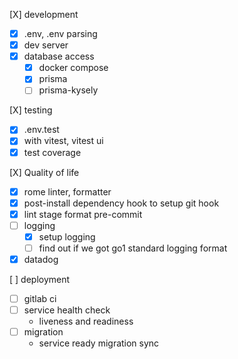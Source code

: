 [X] development
  - [X] .env, .env parsing
  - [X] dev server
  - [X] database access
    - [X] docker compose
    - [X] prisma
    - [ ] prisma-kysely

[X] testing
  - [X] .env.test
  - [X] with vitest, vitest ui
  - [X] test coverage

[X] Quality of life
  - [X] rome linter, formatter
  - [X] post-install dependency hook to setup git hook
  - [X] lint stage format pre-commit
  - [ ] logging
    - [X] setup logging
    - [ ] find out if we got go1 standard logging format
  - [X] datadog

[ ] deployment
  - [ ] gitlab ci
  - [ ] service health check
    - liveness and readiness
  - [ ] migration
    - service ready migration sync
